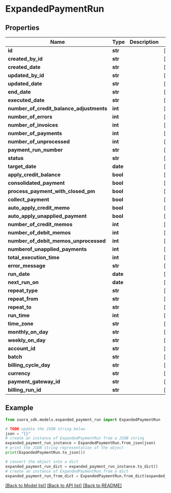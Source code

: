 # ExpandedPaymentRun


## Properties

Name | Type | Description | Notes
------------ | ------------- | ------------- | -------------
**id** | **str** |  | [optional] 
**created_by_id** | **str** |  | [optional] 
**created_date** | **str** |  | [optional] 
**updated_by_id** | **str** |  | [optional] 
**updated_date** | **str** |  | [optional] 
**end_date** | **str** |  | [optional] 
**executed_date** | **str** |  | [optional] 
**number_of_credit_balance_adjustments** | **int** |  | [optional] 
**number_of_errors** | **int** |  | [optional] 
**number_of_invoices** | **int** |  | [optional] 
**number_of_payments** | **int** |  | [optional] 
**number_of_unprocessed** | **int** |  | [optional] 
**payment_run_number** | **str** |  | [optional] 
**status** | **str** |  | [optional] 
**target_date** | **date** |  | [optional] 
**apply_credit_balance** | **bool** |  | [optional] 
**consolidated_payment** | **bool** |  | [optional] 
**process_payment_with_closed_pm** | **bool** |  | [optional] 
**collect_payment** | **bool** |  | [optional] 
**auto_apply_credit_memo** | **bool** |  | [optional] 
**auto_apply_unapplied_payment** | **bool** |  | [optional] 
**number_of_credit_memos** | **int** |  | [optional] 
**number_of_debit_memos** | **int** |  | [optional] 
**number_of_debit_memos_unprocessed** | **int** |  | [optional] 
**numberof_unapplied_payments** | **int** |  | [optional] 
**total_execution_time** | **int** |  | [optional] 
**error_message** | **str** |  | [optional] 
**run_date** | **date** |  | [optional] 
**next_run_on** | **date** |  | [optional] 
**repeat_type** | **str** |  | [optional] 
**repeat_from** | **str** |  | [optional] 
**repeat_to** | **str** |  | [optional] 
**run_time** | **int** |  | [optional] 
**time_zone** | **str** |  | [optional] 
**monthly_on_day** | **str** |  | [optional] 
**weekly_on_day** | **str** |  | [optional] 
**account_id** | **str** |  | [optional] 
**batch** | **str** |  | [optional] 
**billing_cycle_day** | **str** |  | [optional] 
**currency** | **str** |  | [optional] 
**payment_gateway_id** | **str** |  | [optional] 
**billing_run_id** | **str** |  | [optional] 

## Example

```python
from zuora_sdk.models.expanded_payment_run import ExpandedPaymentRun

# TODO update the JSON string below
json = "{}"
# create an instance of ExpandedPaymentRun from a JSON string
expanded_payment_run_instance = ExpandedPaymentRun.from_json(json)
# print the JSON string representation of the object
print(ExpandedPaymentRun.to_json())

# convert the object into a dict
expanded_payment_run_dict = expanded_payment_run_instance.to_dict()
# create an instance of ExpandedPaymentRun from a dict
expanded_payment_run_from_dict = ExpandedPaymentRun.from_dict(expanded_payment_run_dict)
```
[[Back to Model list]](../README.md#documentation-for-models) [[Back to API list]](../README.md#documentation-for-api-endpoints) [[Back to README]](../README.md)


